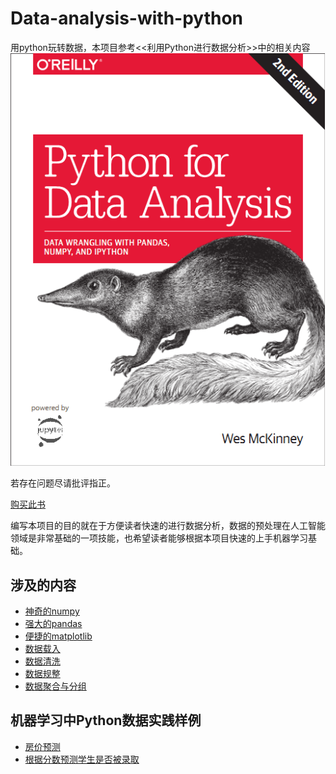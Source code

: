 # Data-analysis-with-python
用python玩转数据，本项目参考<<利用Python进行数据分析>>中的相关内容![利用Python进行数据分析](https://github.com/SuperSupeng/Data-analysis-with-python/blob/master/imgs/%E5%88%A9%E7%94%A8python%E8%BF%9B%E8%A1%8C%E6%95%B0%E6%8D%AE%E5%88%86%E6%9E%90.png?raw=true)

若存在问题尽请批评指正。

[购买此书](https://www.amazon.com/gp/product/1491957662/ref=as_li_tl?ie=UTF8&tag=quantpytho-20&camp=1789&creative=9325&linkCode=as2&creativeASIN=1491957662&linkId=8c3bf87b221dbcd8f541f0db20d4da83)

编写本项目的目的就在于方便读者快速的进行数据分析，数据的预处理在人工智能领域是非常基础的一项技能，也希望读者能够根据本项目快速的上手机器学习基础。

## 涉及的内容

- [神奇的numpy](https://nbviewer.jupyter.org/github/SuperSupeng/Data-analysis-with-python/blob/master/dataAnalysis/Magical-numpy/神奇的numpy.ipynb)
- [强大的pandas]([https://nbviewer.jupyter.org/github/SuperSupeng/Data-analysis-with-python/blob/master/dataAnalysis/Powerful-pandas/%E5%BC%BA%E5%A4%A7%E7%9A%84pandas.ipynb](https://nbviewer.jupyter.org/github/SuperSupeng/Data-analysis-with-python/blob/master/dataAnalysis/Powerful-pandas/强大的pandas.ipynb))
- [便捷的matplotlib]([https://nbviewer.jupyter.org/github/SuperSupeng/Data-analysis-with-python/blob/master/dataAnalysis/beautiful-matplotlib/%E7%BE%8E%E4%B8%BD%E7%9A%84matplotlib.ipynb](https://nbviewer.jupyter.org/github/SuperSupeng/Data-analysis-with-python/blob/master/dataAnalysis/beautiful-matplotlib/美丽的matplotlib.ipynb))
- [数据载入]()
- [数据清洗]()
- [数据规整]()
- [数据聚合与分组]()

## 机器学习中Python数据实践样例

- [房价预测]()
- [根据分数预测学生是否被录取]()



